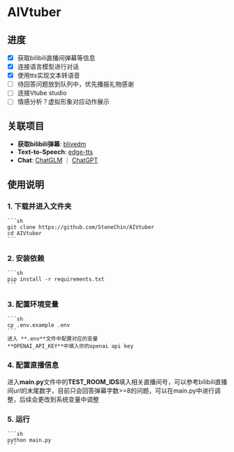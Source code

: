 # AIVtuber
## 进度
- [x] 获取bilibili直播间弹幕等信息
- [x] 连接语言模型进行对话
- [x] 使用tts实现文本转语音
- [ ] 待回答问题放到队列中，优先播报礼物感谢
- [ ] 连接Vtube studio
- [ ] 情感分析？虚拟形象对应动作展示

## 关联项目
* **获取bilibili弹幕**: [blivedm](https://github.com/xfgryujk/blivedm)
* **Text-to-Speech**: [edge-tts](https://github.com/rany2/edge-tts)
* **Chat**: [ChatGLM](https://github.com/THUDM/ChatGLM-6B) ｜ [ChatGPT](https://platform.openai.com/docs/api-reference/authentication)

## 使用说明

### 1. 下载并进入文件夹
    ```sh
    git clone https://github.com/StoneChin/AIVtuber
    cd AIVtuber
    ```
### 2. 安装依赖
    ```sh
    pip install -r requirements.txt
    ```
### 3. 配置环境变量
    ```sh
    cp .env.example .env
    ```
    进入 **.env**文件中配置对应的变量
    **OPENAI_API_KEY**中填入你的openai api key
### 4. 配置直播信息
   进入**main.py**文件中的**TEST_ROOM_IDS**填入相关直播间号，可以参考bilibili直播间url的末尾数字，目前只会回答弹幕字数>=8的问题，可以在main.py中进行调整，后续会更改到系统变量中调整
### 5. 运行
    ```sh
    python main.py
    ```
